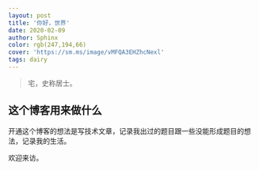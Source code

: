 ```yaml
---
layout: post
title: '你好，世界'
date: 2020-02-09
author: Sphinx
color: rgb(247,194,66)
cover: 'https://sm.ms/image/vMFQA3EHZhcNexl'
tags: dairy
---
```


> 宅，史称居士。

## 这个博客用来做什么

开通这个博客的想法是写技术文章，记录我出过的题目跟一些没能形成题目的想法，记录我的生活。

欢迎来访。<i class="far fa-hand-point-right"></i>
